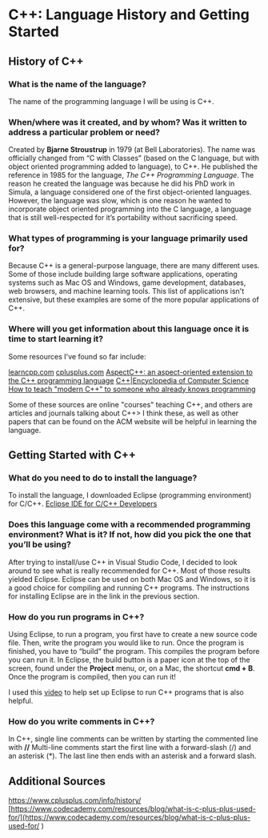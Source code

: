 # C++: Language History and Getting Started

## History of C++

### What is the name of the language?

The name of the programming language I will be using is C++.

### When/where was it created, and by whom? Was it written to address a particular problem or need?

Created by **Bjarne Stroustrup** in 1979 (at Bell Laboratories). The name was officially changed from “C with Classes” (based on the C language, 
but with object oriented programming added to language), to C++. He published the reference in 1985 for the language, *The C++ Programming Language*. 
The reason he created the language was because he did his PhD work in Simula, a language considered one of the first object-oriented languages. 
However, the language was slow, which is one reason he wanted to incorporate object oriented programming into the C language, a language that is 
still well-respected for it’s portability without sacrificing speed.

### What types of programming is your language primarily used for?

Because C++ is a general-purpose language, there are many different uses. Some of those include building large software applications, operating systems 
such as Mac OS and Windows, game development, databases, web browsers, and machine learning tools. This list of applications isn't extensive, but these examples
are some of the more popular applications of C++.

### Where will you get information about this language once it is time to start learning it?

Some resources I've found so far include:

[learncpp.com](https://www.learncpp.com/)
[cplusplus.com](https://www.cplusplus.com/)
[AspectC++: an aspect-oriented extension to the C++ programming language](https://dl.acm.org/doi/10.5555/564092.564100)
[C++|Encyclopedia of Computer Science](https://dl.acm.org/doi/10.5555/1074100.1074189)
[How to teach "modern C++" to someone who already knows programming](https://dl.acm.org/doi/10.1145/3160489.3160503)

Some of these sources are online "courses" teaching C++, and others are articles and journals talking about C++> I think these, as well as other papers
that can be found on the ACM website will be helpful in learning the language. 

## Getting Started with C++

### What do you need to do to install the language?

To install the language, I downloaded Eclipse (programming environment) for C/C++.
[Eclipse IDE for C/C++ Developers](https://www.eclipse.org/downloads/packages/release/kepler/sr2/eclipse-ide-cc-developers)

### Does this language come with a recommended programming environment? What is it? If not, how did you pick the one that you’ll be using?

After trying to install/use C++ in Visual Studio Code, I decided to look around to see what is really recommended for C++. Most of those results 
yielded Eclipse. Eclipse can be used on both Mac OS and Windows, so it is a good choice for compiling and running C++ programs. The instructions
for installing Eclipse are in the link in the previous section.

### How do you run programs in C++?

Using Eclipse, to run a program, you first have to create a new source code file. Then, write the program you would like to run. Once the program is 
finished, you have to “build” the program. This compiles the program before you can run it. In Eclipse, the build button is a paper icon at the top 
of the screen, found under the **Project** menu, or, on a Mac, the shortcut **cmd + B**. Once the program is compiled, then you can run it!

I used this [video](https://www.youtube.com/watch?v=kPW2tWFRqTE) to help set up Eclipse to run C++ programs that is also helpful.

### How do you write comments in C++?

In C++, single line comments can be written by starting the commented line with **//**
Multi-line comments start the first line with a forward-slash (/) and an asterisk (*). The last line then ends with an asterisk and a forward slash.

## Additional Sources

[https://www.cplusplus.com/info/history/ ](https://www.cplusplus.com/info/history/ )
[https://www.codecademy.com/resources/blog/what-is-c-plus-plus-used-for/](https://www.codecademy.com/resources/blog/what-is-c-plus-plus-used-for/ )
 


